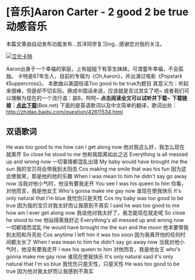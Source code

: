 # [音乐]Aaron Carter - 2 good 2 be true动感音乐

本篇文章由自动发布功能发布...苏洋同学复习ing...感谢您对我的关注。 

<!-- more -->

[![艾伦卡特](https://attachment.soulteary.com/2009/06/01/post.jpg "艾伦卡特")](https://attachment.soulteary.com/2009/06/01/post.jpg) 

Aaron出身于一个幸福的家庭，上有姐姐下有孪生妹妹。可谓童年幸福，不会孤独。 卡特是87年生人，目前的专辑为《Oh,Aaron》，并出演过电影《Popstar》《Suppercross》。 本歌曲以美国俗语Too good to be true为题目 其意义为：听起来很棒，但是却不切实际。换成中国话来说，应该就是言过其实了吧~ 或者我们可以理解为现在的一个流行语：装B，呵呵~ **点击阅读全文可以试听并下载~**  **下载链接：**[**点此下载**](http://www.box.net/shared/zgt46ycsfj)(Box.net) 下面的是英语歌词以及中文简单的翻译，歌词出处：http://zhidao.baidu.com/question/42611534.html

## 双语歌词

He was too good to me how can I get along now
他对我这么好，我怎么现在就离开
So close he stood to me
他和我距离如此之近
Everything is all messed up and wrong now
一切事情都混乱出错
My baby would have brought me the sun
我的宝贝将会带我到太阳去
Cos making me smile that was his fun
因为这会使我笑，那是他的他的乐趣
When I was mean to him he didn't say go away now
当我对他小气时，他没有要我走开
You see I was his queen to him
你看，对他而言，我是他女王
Who's gonna make me gay now
谁现在使我快乐
It's only natural that I'm blue
我忧伤只是天性
Cos my baby was too good to be true
因为我的宝贝对我太好而让我感到不真实
I said he was too good to me how am I ever get along now
我说他对我太好了，我怎能现在就走呢
So close he stood to me
他站得离我好近
Everything's all messed up and wrong now
一切都错而混乱
He would have brought me the sun and the moon
他本要带我到太阳和月亮处
Cos anytime I left him it was too soon
因为我离开他的任何时间都太长了
When I was mean to him he didn't say go away now
当我对他小气时，他没有要我走开
I was his queen to him
对他而言，我是他女王
who's gonna make me gay now
谁现在使我快乐
It's only natural said it's only natural that I'm so blue
我忧伤只是天性，只是天性
He was too good to be true
因为他对我太好而让我感到不真实

